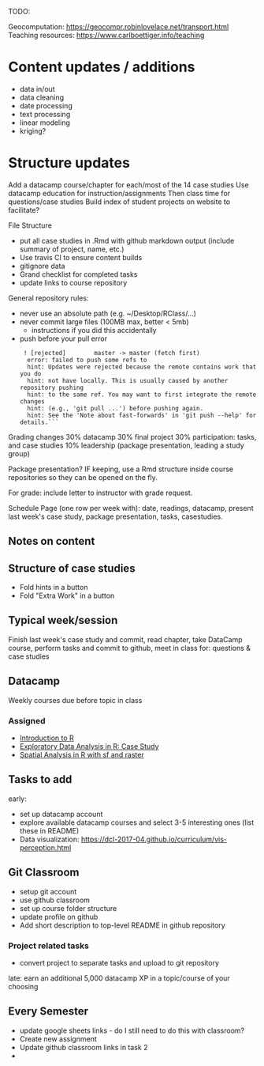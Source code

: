 TODO:

Geocomputation: https://geocompr.robinlovelace.net/transport.html
Teaching resources: https://www.carlboettiger.info/teaching


# Content updates / additions

* data in/out
* data cleaning
* date processing
* text processing
* linear modeling
* kriging?

# Structure updates

Add a datacamp course/chapter for each/most of the 14 case studies
Use datacamp education for instruction/assignments
Then class time for questions/case studies
Build index of student projects on website to facilitate?

File Structure

* put all case studies in .Rmd with github markdown output (include summary of project, name, etc.)
* Use travis CI to ensure content builds
* gitignore data
* Grand checklist for completed tasks
* update links to course repository


General repository rules:
* never use an absolute path (e.g. ~/Desktop/RClass/...)
* never commit large files (100MB max, better < 5mb) 
    * instructions if you did this accidentally
* push before your pull error
  ```>>> git push origin refs/heads/master
   ! [rejected]        master -> master (fetch first)
    error: failed to push some refs to 
    hint: Updates were rejected because the remote contains work that you do
    hint: not have locally. This is usually caused by another repository pushing
    hint: to the same ref. You may want to first integrate the remote changes
    hint: (e.g., 'git pull ...') before pushing again.
    hint: See the 'Note about fast-forwards' in 'git push --help' for details.```

Grading changes
30% datacamp
30% final project
30% participation: tasks, and case studies
10% leadership (package presentation, leading a study group)

Package presentation?  IF keeping, use a Rmd structure inside course repositories so they can be opened on the fly.

For grade: include letter to instructor with grade request.

Schedule Page (one row per week with):
date, readings, datacamp, present last week's case study, package presentation, tasks, casestudies.


## Notes on content


## Structure of case studies

* Fold hints in a button
* Fold "Extra Work" in a button


## Typical week/session
Finish last week's case study and commit, read chapter, take DataCamp course, perform tasks and commit to github, meet in class for: questions & case studies

## Datacamp
Weekly courses due before topic in class

### Assigned
* [Introduction to R](https://www.datacamp.com/courses/free-introduction-to-r)
* [Exploratory Data Analysis in R: Case Study](https://www.datacamp.com/courses/exploratory-data-analysis-in-r-case-study)
* [Spatial Analysis in R with sf and raster](https://www.datacamp.com/courses/spatial-analysis-in-r-with-sf-and-raster)


## Tasks to add
early:

* set up datacamp account
* explore available datacamp courses and select 3-5 interesting ones (list these in README)
* Data visualization: https://dcl-2017-04.github.io/curriculum/vis-perception.html


## Git Classroom
* setup git account
* use github classroom
* set up course folder structure
* update profile on github
* Add short description to top-level README in github repository



### Project related tasks
* convert project to separate tasks and upload to git repository

late:
earn an additional 5,000 datacamp XP in a topic/course of your choosing


## Every Semester
* update google sheets links - do I still need to do this with classroom?
* Create new assignment
* Update github classroom links in task 2
*
